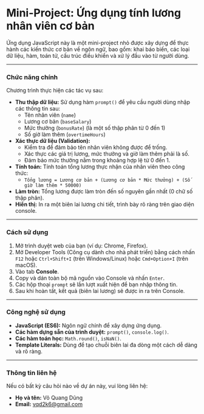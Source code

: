 # Mini-Project: Ứng dụng tính lương nhân viên cơ bản

Ứng dụng JavaScript này là một mini-project nhỏ được xây dựng để thực hành các kiến thức cơ bản về ngôn ngữ, bao gồm: khai báo biến, các loại dữ liệu, hàm, toán tử, cấu trúc điều khiển và xử lý đầu vào từ người dùng.

---

### Chức năng chính

Chương trình thực hiện các tác vụ sau:

- **Thu thập dữ liệu:** Sử dụng hàm `prompt()` để yêu cầu người dùng nhập các thông tin sau:
  - Tên nhân viên (`name`)
  - Lương cơ bản (`baseSalary`)
  - Mức thưởng (`bonusRate`) (là một số thập phân từ 0 đến 1)
  - Số giờ làm thêm (`overtimeHours`)
- **Xác thực dữ liệu (Validation):**
  - Kiểm tra để đảm bảo tên nhân viên không được để trống.
  - Xác thực các giá trị lương, mức thưởng và giờ làm thêm phải là số.
  - Đảm bảo mức thưởng nằm trong khoảng hợp lệ từ 0 đến 1.
- **Tính toán:** Tính toán tổng lương thực nhận của nhân viên theo công thức:
  - `Tổng lương = Lương cơ bản + (Lương cơ bản * Mức thưởng) + (Số giờ làm thêm * 50000)`
- **Làm tròn:** Tổng lương được làm tròn đến số nguyên gần nhất (0 chữ số thập phân).
- **Hiển thị:** In ra một biên lai lương chi tiết, trình bày rõ ràng trên giao diện console.

---

### Cách sử dụng

1. Mở trình duyệt web của bạn (ví dụ: Chrome, Firefox).
2. Mở Developer Tools (Công cụ dành cho nhà phát triển) bằng cách nhấn `F12` hoặc `Ctrl+Shift+I` (trên Windows/Linux) hoặc `Cmd+Option+I` (trên macOS).
3. Vào tab **Console**.
4. Copy và dán toàn bộ mã nguồn vào Console và nhấn `Enter`.
5. Các hộp thoại `prompt` sẽ lần lượt xuất hiện để bạn nhập thông tin.
6. Sau khi hoàn tất, kết quả (biên lai lương) sẽ được in ra trên Console.

---

### Công nghệ sử dụng

- **JavaScript (ES6):** Ngôn ngữ chính để xây dựng ứng dụng.
- **Các hàm dựng sẵn của trình duyệt:** `prompt()`, `console.log()`.
- **Các hàm toán học:** `Math.round()`, `isNaN()`.
- **Template Literals:** Dùng để tạo chuỗi biên lai đa dòng một cách dễ dàng và rõ ràng.

---

### Thông tin liên hệ

Nếu có bất kỳ câu hỏi nào về dự án này, vui lòng liên hệ:

- **Họ và tên:** Võ Quang Dũng
- **Email:** vqd2k6@gmail.com